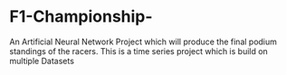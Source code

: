 # F1-Championship-
An Artificial Neural Network Project which will produce the final podium standings of the racers. This is a time series project which is build on multiple Datasets

